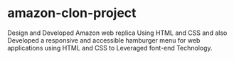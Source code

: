 # amazon-clon-project
Design and Developed Amazon web replica Using HTML and CSS and also Developed a responsive and accessible hamburger menu for web applications using HTML and CSS to Leveraged font-end Technology.
